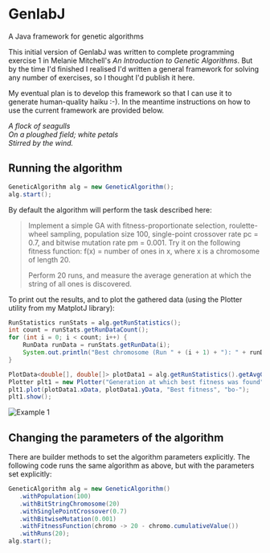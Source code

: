 # GenlabJ
A Java framework for genetic algorithms

This initial version of GenlabJ was written to complete programming exercise 1 in Melanie Mitchell's _An Introduction to Genetic Algorithms_. But by the time I'd finished I realised I'd written a general framework for solving any number of exercises, so I thought I'd publish it here.

My eventual plan is to develop this framework so that I can use it to generate human-quality haiku :-). In the meantime instructions on how to use the current framework are provided below.

_A flock of seagulls \
On a ploughed field; white petals \
Stirred by the wind._

## Running the algorithm

```java
GeneticAlgorithm alg = new GeneticAlgorithm();
alg.start();
```

By default the algorithm will perform the task described here:

>Implement a simple GA with fitness-proportionate selection, roulette-wheel sampling, population size 100, single-point crossover rate pc = 0.7, and bitwise mutation rate pm = 0.001. Try it on the following fitness function: f(x) = number of ones in x, where x is a chromosome of length 20.
>        
>Perform 20 runs, and measure the average generation at which the string of all ones is discovered.

To print out the results, and to plot the gathered data (using the Plotter utility from my MatplotJ library):

```java
RunStatistics runStats = alg.getRunStatistics();
int count = runStats.getRunDataCount();
for (int i = 0; i < count; i++) {
    RunData runData = runStats.getRunData(i);
    System.out.println("Best chromosome (Run " + (i + 1) + "): " + runData.bestChromosome);
}

PlotData<double[], double[]> plotData1 = alg.getRunStatistics().getAvgGenAtBestFitnessData();
Plotter plt1 = new Plotter("Generation at which best fitness was found", "Run", "Generation");
plt1.plot(plotData1.xData, plotData1.yData, "Best fitness", "bo-");
plt1.show();
```
![Example 1](/images/GenlabJ_Example1.png)

## Changing the parameters of the algorithm

There are builder methods to set the algorithm parameters explicitly. The following code runs the same algorithm as above, but with the parameters set explicitly:

```java
GeneticAlgorithm alg = new GeneticAlgorithm()
   .withPopulation(100)
   .withBitStringChromosome(20)
   .withSinglePointCrossover(0.7)
   .withBitwiseMutation(0.001)
   .withFitnessFunction(chromo -> 20 - chromo.cumulativeValue())
   .withRuns(20);
alg.start();
```

